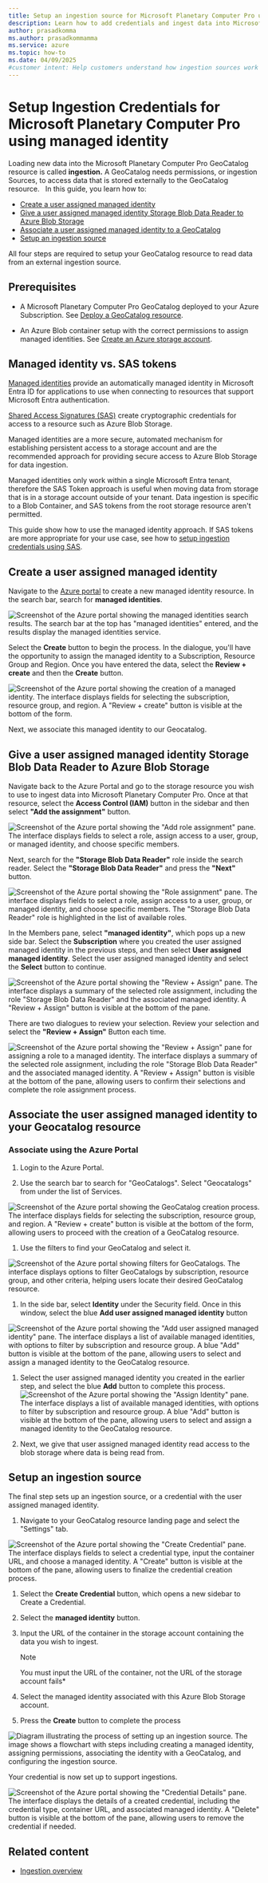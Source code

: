 ```yaml
---
title: Setup an ingestion source for Microsoft Planetary Computer Pro using managed identity
description: Learn how to add credentials and ingest data into Microsoft Planetary Computer Pro using managed identities.
author: prasadkomma
ms.author: prasadkommamma
ms.service: azure
ms.topic: how-to
ms.date: 04/09/2025
#customer intent: Help customers understand how ingestion sources work and how to add them ahead of an ingestion. 
---
```


# Setup Ingestion Credentials for Microsoft Planetary Computer Pro using managed identity

Loading new data into the Microsoft Planetary Computer Pro GeoCatalog resource is called **ingestion.** A GeoCatalog needs permissions, or ingestion Sources, to access data that is stored externally to the GeoCatalog resource.
  
In this guide, you learn how to:

- [Create a user assigned managed identity](#create-a-user-assigned-managed-identity)
- [Give a user assigned managed identity Storage Blob Data Reader to Azure Blob Storage](#give-a-user-assigned-managed-identity-storage-blob-data-reader-to-azure-blob-storage)
- [Associate a user assigned managed identity to a GeoCatalog](#associate-the-user-assigned-managed-identity-with-your-geocatalog-resource)
- [Setup an ingestion source](#setup-an-ingestion)

All four steps are required to setup your GeoCatalog resource to read data from an external ingestion source. 

## Prerequisites

- A Microsoft Planetary Computer Pro GeoCatalog deployed to your Azure Subscription. See [Deploy a GeoCatalog resource](./deploy-geocatalog-resource.md).

- An Azure Blob container setup with the correct permissions to assign managed identities. See [Create an Azure storage account](/azure/storage/common/storage-account-create?tabs=azure-portal).

## Managed identity vs. SAS tokens

[Managed identities](/entra/identity/managed-identities-azure-resources/overview) provide an automatically managed identity in Microsoft Entra ID for applications to use when connecting to resources that support Microsoft Entra authentication.

[Shared Access Signatures (SAS)](/azure/storage/common/storage-sas-overview) create cryptographic credentials for access to a resource such as Azure Blob Storage. 

Managed identities are a more secure, automated mechanism for establishing persistent access to a storage account and are the recommended approach for providing secure access to Azure Blob Storage for data ingestion. 

Managed identities only work within a single Microsoft Entra tenant, therefore the SAS Token approach is useful when moving data from storage that is in a storage account outside of your tenant. Data ingestion is specific to a Blob Container, and SAS tokens from the root storage resource aren't permitted. 

This guide show how to use the managed identity approach. If SAS tokens are more appropriate for your use case, see how to [setup ingestion credentials using SAS](./setup-ingestion-credentials-sas-tokens.md).

## Create a user assigned managed identity

Navigate to the [Azure portal](https://portal.azure.com/) to create a new managed identity resource. In the search bar, search for **managed identities**. 

![Screenshot of the Azure portal showing the managed identities search results. The search bar at the top has "managed identities" entered, and the results display the managed identities service.](media/ingestion-source-MI-search.png)

Select the **Create** button to begin the process. In the dialogue, you'll have the opportunity to assign the managed identity to a Subscription, Resource Group and Region. Once you have entered the data, select the **Review + create** and then the **Create** button. 

![Screenshot of the Azure portal showing the creation of a managed identity. The interface displays fields for selecting the subscription, resource group, and region. A "Review + create" button is visible at the bottom of the form.](media/ingestion-source-MI-create.png)

Next, we associate this managed identity to our Geocatalog. 

## Give a user assigned managed identity Storage Blob Data Reader to Azure Blob Storage

Navigate back to the Azure Portal and go to the storage resource you wish to use to ingest data into Microsoft Planetary Computer Pro. Once at that resource, select the **Access Control (IAM)** button in the sidebar and then select **"Add the assignment"** button.   

![Screenshot of the Azure portal showing the "Add role assignment" pane. The interface displays fields to select a role, assign access to a user, group, or managed identity, and choose specific members.](media/ingestion-source-MI-give-permissions.png)

Next, search for the **"Storage Blob Data Reader"** role inside the search reader. Select the **"Storage Blob Data Reader"** and press the **"Next"** button. 

![Screenshot of the Azure portal showing the "Role assignment" pane. The interface displays fields to select a role, assign access to a user, group, or managed identity, and choose specific members. The "Storage Blob Data Reader" role is highlighted in the list of available roles.](media/ingestion-source-MI-role.png)

In the Members pane, select **"managed identity"**, which pops up a new side bar. Select the **Subscription** where you created the user assigned managed identity in the previous steps, and then select **User assigned managed identity**. Select the user assigned managed identity and select the **Select** button to continue. 

![Screenshot of the Azure portal showing the "Review + Assign" pane. The interface displays a summary of the selected role assignment, including the role "Storage Blob Data Reader" and the associated managed identity. A "Review + Assign" button is visible at the bottom of the pane.](media/ingestion-source-MI-assign.png)

There are two dialogues to review your selection. Review your selection and select the **"Review + Assign"** Button each time. 

![Screenshot of the Azure portal showing the "Review + Assign" pane for assigning a role to a managed identity. The interface displays a summary of the selected role assignment, including the role "Storage Blob Data Reader" and the associated managed identity. A "Review + Assign" button is visible at the bottom of the pane, allowing users to confirm their selections and complete the role assignment process.](media/ingestion-source-MI-assign2.png)


## Associate the user assigned managed identity to your Geocatalog resource

### Associate using the Azure Portal

1. Login to the Azure Portal.

1. Use the search bar to search for "GeoCatalogs". Select "Geocatalogs" from under the list of Services.

![Screenshot of the Azure portal showing the GeoCatalog creation process. The interface displays fields for selecting the subscription, resource group, and region. A "Review + create" button is visible at the bottom of the form, allowing users to proceed with the creation of a GeoCatalog resource.](media/search-for-geocatalogs.png)

1. Use the filters to find your GeoCatalog and select it.

![Screenshot of the Azure portal showing filters for GeoCatalogs. The interface displays options to filter GeoCatalogs by subscription, resource group, and other criteria, helping users locate their desired GeoCatalog resource.](media/filter_geocatalog.png)

1. In the side bar, select **Identity** under the Security field. Once in this window, select the blue **Add user assigned managed identity** button

![Screenshot of the Azure portal showing the "Add user assigned managed identity" pane. The interface displays a list of available managed identities, with options to filter by subscription and resource group. A blue "Add" button is visible at the bottom of the pane, allowing users to select and assign a managed identity to the GeoCatalog resource.](media/select_identity.png)

1. Select the user assigned managed identity you created in the earlier step, and select the blue **Add** button to complete this process.
![Screenshot of the Azure portal showing the "Assign Identity" pane. The interface displays a list of available managed identities, with options to filter by subscription and resource group. A blue "Add" button is visible at the bottom of the pane, allowing users to select and assign a managed identity to the GeoCatalog resource.](media/assign_identity.png)

1. Next, we give that user assigned managed identity read access to the blob storage where data is being read from. 

## Setup an ingestion source

The final step sets up an ingestion source, or a credential with the user assigned managed identity. 

1. Navigate to your GeoCatalog resource landing page and select the "Settings" tab. 

![Screenshot of the Azure portal showing the "Create Credential" pane. The interface displays fields to select a credential type, input the container URL, and choose a managed identity. A "Create" button is visible at the bottom of the pane, allowing users to finalize the credential creation process.](media/credentials_4.png)

1. Select the **Create Credential** button, which opens a new sidebar to Create a Credential.

1. Select the **managed identity** button.

1. Input the URL of the container in the storage account containing the data you wish to ingest.

    > [!NOTE] 
    > You must input the URL of the container, not the URL of the storage account fails* 

1. Select the managed identity associated with this Azure Blob Storage account. 

1. Press the **Create** button to complete the process

![Diagram illustrating the process of setting up an ingestion source. The image shows a flowchart with steps including creating a managed identity, assigning permissions, associating the identity with a GeoCatalog, and configuring the ingestion source.](media/ingestion-source-MI-source.png)

Your credential is now set up to support ingestions.

![Screenshot of the Azure portal showing the "Credential Details" pane. The interface displays the details of a created credential, including the credential type, container URL, and associated managed identity. A "Delete" button is visible at the bottom of the pane, allowing users to remove the credential if needed.](media/credentials_6.png)

## Related content

- [Ingestion overview]()